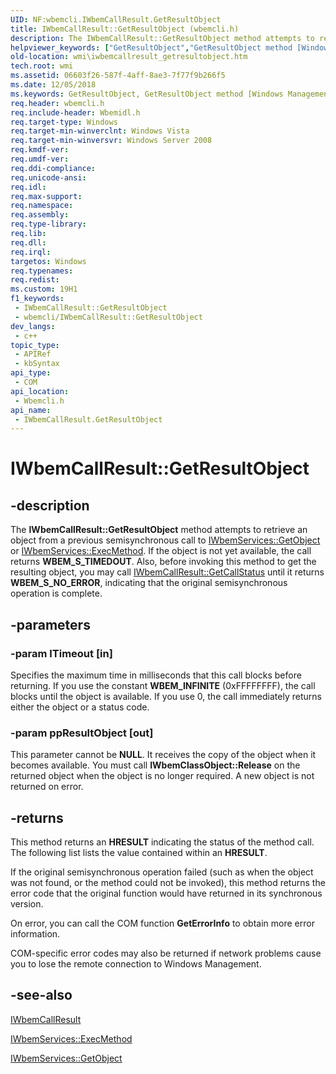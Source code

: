```yaml
---
UID: NF:wbemcli.IWbemCallResult.GetResultObject
title: IWbemCallResult::GetResultObject (wbemcli.h)
description: The IWbemCallResult::GetResultObject method attempts to retrieve an object from a previous semisynchronous call to IWbemServices::GetObject or IWbemServices::ExecMethod.
helpviewer_keywords: ["GetResultObject","GetResultObject method [Windows Management Instrumentation]","GetResultObject method [Windows Management Instrumentation]","IWbemCallResult interface","IWbemCallResult interface [Windows Management Instrumentation]","GetResultObject method","IWbemCallResult.GetResultObject","IWbemCallResult::GetResultObject","_hmm_iwbemcallresult_getresultobject","wbemcli/IWbemCallResult::GetResultObject","wmi.iwbemcallresult_getresultobject"]
old-location: wmi\iwbemcallresult_getresultobject.htm
tech.root: wmi
ms.assetid: 06603f26-587f-4aff-8ae3-7f77f9b266f5
ms.date: 12/05/2018
ms.keywords: GetResultObject, GetResultObject method [Windows Management Instrumentation], GetResultObject method [Windows Management Instrumentation],IWbemCallResult interface, IWbemCallResult interface [Windows Management Instrumentation],GetResultObject method, IWbemCallResult.GetResultObject, IWbemCallResult::GetResultObject, _hmm_iwbemcallresult_getresultobject, wbemcli/IWbemCallResult::GetResultObject, wmi.iwbemcallresult_getresultobject
req.header: wbemcli.h
req.include-header: Wbemidl.h
req.target-type: Windows
req.target-min-winverclnt: Windows Vista
req.target-min-winversvr: Windows Server 2008
req.kmdf-ver: 
req.umdf-ver: 
req.ddi-compliance: 
req.unicode-ansi: 
req.idl: 
req.max-support: 
req.namespace: 
req.assembly: 
req.type-library: 
req.lib: 
req.dll: 
req.irql: 
targetos: Windows
req.typenames: 
req.redist: 
ms.custom: 19H1
f1_keywords:
 - IWbemCallResult::GetResultObject
 - wbemcli/IWbemCallResult::GetResultObject
dev_langs:
 - c++
topic_type:
 - APIRef
 - kbSyntax
api_type:
 - COM
api_location:
 - Wbemcli.h
api_name:
 - IWbemCallResult.GetResultObject
---
```


# IWbemCallResult::GetResultObject


## -description

The 
<b>IWbemCallResult::GetResultObject</b> method attempts to retrieve an object from a previous semisynchronous call to 
<a href="/windows/desktop/api/wbemcli/nf-wbemcli-iwbemservices-getobject">IWbemServices::GetObject</a> or 
<a href="/windows/desktop/api/wbemcli/nf-wbemcli-iwbemservices-execmethod">IWbemServices::ExecMethod</a>. If the object is not yet available, the call returns <b>WBEM_S_TIMEDOUT</b>. Also, before invoking this method to get the resulting object, you may call 
<a href="/windows/desktop/api/wbemcli/nf-wbemcli-iwbemcallresult-getcallstatus">IWbemCallResult::GetCallStatus</a> until it returns <b>WBEM_S_NO_ERROR</b>, indicating that the original semisynchronous operation is complete.

## -parameters

### -param lTimeout [in]

Specifies the maximum time in milliseconds that this call blocks before returning. If you use the constant <b>WBEM_INFINITE</b> (0xFFFFFFFF), the call blocks until the object is available. If you use 0, the call immediately returns either the object or a status code.

### -param ppResultObject [out]

This parameter cannot be <b>NULL</b>. It receives the copy of the object when it becomes available. You must call <b>IWbemClassObject::Release</b> on the returned object when the object is no longer required. A new object is not returned on error.

## -returns

This method returns an <b>HRESULT</b> indicating the status of the method call. The following list lists the value contained within an <b>HRESULT</b>.

If the original semisynchronous operation failed (such as when the object was not found, or the method could not be invoked), this method returns the error code that the original function would have returned in its synchronous version.

On error, you can call the COM function <b>GetErrorInfo</b> to obtain more error information.

COM-specific error codes may also be returned if network problems cause you to lose the remote connection to Windows Management.

## -see-also

<a href="/windows/desktop/api/wbemcli/nn-wbemcli-iwbemcallresult">IWbemCallResult</a>



<a href="/windows/desktop/api/wbemcli/nf-wbemcli-iwbemservices-execmethod">IWbemServices::ExecMethod</a>



<a href="/windows/desktop/api/wbemcli/nf-wbemcli-iwbemservices-getobject">IWbemServices::GetObject</a>